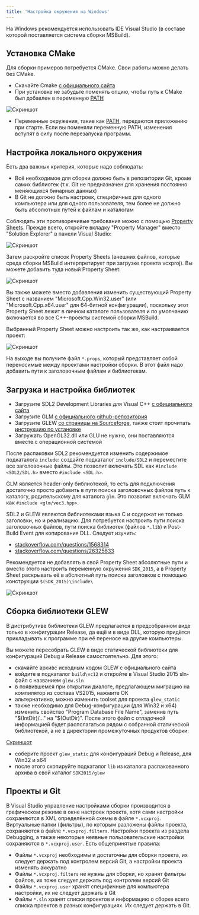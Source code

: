 ```yaml
---
title: 'Настройка окружения на Windows'
---
```


На Windows рекомендуется использовать IDE Visual Studio (в составе которой поставляется система сборки MSBuild).

## Установка CMake

Для сборки примеров потребуется CMake. Свои работы можно делать без CMake.

- Скачайте Cmake [с официального сайта](https://cmake.org/download/)
- При установке не забудьте поменять опцию, чтобы путь к CMake был добавлен в переменную [PATH](http://superuser.com/questions/284342/what-are-path-and-other-environment-variables-and-how-can-i-set-or-use-them)

![Скриншот](img/cmake_add_to_path.png)

- Переменные окружения, такие как [PATH](http://superuser.com/questions/284342/what-are-path-and-other-environment-variables-and-how-can-i-set-or-use-them), передаются приложению при старте. Если вы поменяли переменную PATH, изменения вступят в силу после перезапуска программ.

## Настройка локального окружения

Есть два важных критерия, которые надо соблюдать:

- Всё необходимое для сборки должно быть в репозитории Git, кроме самих библиотек (т.к. Git не предназначен для хранения постоянно меняющихся бинарных данных)
- В Git не должно быть настроек, специфичных для одного компьютера или для одного пользователя, тем более не должно быть абсолютных путей к файлам и каталогам

Соблюдать эти противоречивые требования можно с помощью [Property Sheets](https://msdn.microsoft.com/en-us/library/669zx6zc.aspx). Прежде всего, откройте вкладку "Property Manager" вместо "Solution Explorer" в панели Visual Studio:

![Скриншот](img/property_manager_tab.png)

Затем раскройте список Property Sheets (внешних файлов, которые среда сборки MSBuild интерпретирует при загрузке проекта vcxproj). Вы можете добавить туда новый Property Sheet:

![Скриншот](img/property_manager_add_sheet.png)

Вы также можете вместо добавления изменить существующий Property Sheet с названием "Microsoft.Cpp.Win32.user" (или "Microsoft.Cpp.x64.user" для 64-битной конфигурации), поскольку этот Property Sheet лежит в личном каталоге пользователя и по умолчанию включается во все C++-проекты системой сборки MSBuild.

Выбранный Property Sheet можно настроить так же, как настраивается проект:

![Скриншот](img/customize_property_sheet.png)

На выходе вы получите файл `*.props`, который представляет собой переносимые между проектами настройки сборки. В этот файл надо добавить пути к заголовочным файлам и библиотекам.

## Загрузка и настройка библиотек

- Загрузите SDL2 Development Libraries для Visual C++ [с официального сайта](https://www.libsdl.org/download-2.0.php)
- Загрузите GLM [с официального github-репозитория](https://github.com/g-truc/glm/releases)
- Загрузите GLEW [со страницы на Sourceforge](http://glew.sourceforge.net/index.html), также стоит прочитать [инструкцию по установке](http://glew.sourceforge.net/install.html)
- Загружать OpenGL32.dll или GLU не нужно, они поставляются вместе с операционной системой

После распаковки SDL2 рекомендуется изменить содержимое подкаталога `include`: создайте подкаталог `include/SDL2` и переместите все заголовочные файлы. Это позволит включать SDL как `#include <SDL2/SDL.h>` вместо `#include <SDL.h>`.

GLM является header-only библиотекой, то есть для подключения достаточно просто добавить в пути поиска заголовочных файлов путь к каталогу, родительскому для каталога `glm`. Это позволит включать GLM как `#include <glm/vec3.hpp>`.

SDL2 и GLEW являются библиотеками языка C и содержат не только заголовки, но и реализацию. Для потребуется настроить пути поиска заголовочных файлов, пути поиска библиотек (файлов `*.lib`) и Post-Build Event для копирования DLL. Следует изучить:

- [stackoverflow.com/questions/1568314](http://stackoverflow.com/questions/1568314/)
- [stackoverflow.com/questions/26325633](http://stackoverflow.com/questions/26325633/)

Рекомендуется не добавлять в свой Property Sheet абсолютные пути и вместо этого настроить переменную окружения `SDK_2015`, а в Property Sheet раскрывать её в абслютный путь поиска заголовков с помощью конструкции `$(SDK_2015)\include\`

![Скриншот](img/setup_system_variable.png)

## Сборка библиотеки GLEW

В дистрибутиве библиотеки GLEW предлагается в предсобранном виде только в конфигурации Release, да ещё и в виде DLL, которую придётся прикладывать к программе при её переносе на другие компьютеры.

Вы можете пересобрать GLEW в виде статической библиотеки для конфигураций Debug и Release самостоятельно. Для этого:

- скачайте архивс исходным кодом GLEW с официального сайта
- войдите в подкаталог `build\vc12` и откройте в Visual Studio 2015 sln-файл с названием `glew.sln`
- в появившемся при открытии диалоге, предлагающем миграцию на компилятор из состава VS2015, нажмите OK
- альтернативно, можно изменить toolset для проекта `glew_static`
- также необходимо для Debug-конфигурации (для Win32 и x64) изменить свойство "Program Database File Name", заменив путь "$(IntDir)/..." на "$(OutDir)". После этого файл с отладочной информацией будет располагаться рядом с собранной статической библиотекой, а не в директории промежуточных продуктов сборки:

[Скриншот](img/glew_static_pdb.png)

- соберите проект `glew_static` для конфигураций Debug и Release, для Win32 и x64
- после этого скопируйте подкаталог `lib` из каталога распакованного архива в свой каталог `SDK2015/glew`

## Проекты и Git

В Visual Studio управление настройками сборки производится в графическом режиме в окне настроек проекта, хотя сами настройки сохраняются в XML определённой схемы в файле `*.vcxproj`. Виртуальные папки (фильтры), по которым разложены файлы проекта, сохраняются в файле `*.vcxproj.filters`. Настройки проекта из раздела Debugging, а также некоторые неявные пользовательские настройки сохраняются в `*.vcxproj.user`. Есть общепринятые правила:

- Файлы `*.vcxproj` необходимы и достаточны для сборки проекта, их следует держать под контролем версий Git, а настройки проекта изменять аккуратно
- Файлы `*.vcxproj.filters` не нужны для сборки, но хранят фильтры файлов, их тоже следует держать под контролем версий Git
- Файлы `*.vcxproj.user` хранят специфичные для компьютера настройки, их не следует держать в Git
- Файлы `*.sln` хранят списки проектов и информацию о сборке всего списка проектов в разных конфигурациях. Их следует держать в Git.
